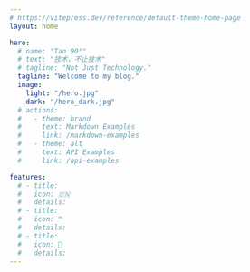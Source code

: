 ```yaml
---
# https://vitepress.dev/reference/default-theme-home-page
layout: home

hero:
  # name: "Tan 90°"
  # text: "技术，不止技术"
  # tagline: "Not Just Technology."
  tagline: "Welcome to my blog."
  image: 
    light: "/hero.jpg"
    dark: "/hero_dark.jpg"
  # actions:
  #   - theme: brand
  #     text: Markdown Examples
  #     link: /markdown-examples
  #   - theme: alt
  #     text: API Examples
  #     link: /api-examples

features:
  # - title: 
  #   icon: 🇨🇳
  #   details: 
  # - title: 
  #   icon: ™
  #   details: 
  # - title: 
  #   icon: 🍃
  #   details: 
---
```


